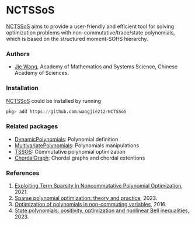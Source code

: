 # NCTSSoS

[NCTSSoS](https://github.com/wangjie212/NCTSSoS) aims to provide a user-friendly and efficient tool for solving optimization problems with non-commutative/trace/state polynomials, which is based on the structured moment-SOHS hierarchy.

### Authors

- [Jie Wang](https://wangjie212.github.io/jiewang), Academy of Mathematics and Systems Science, Chinese Academy of Sciences.

### Installation

[NCTSSoS](https://github.com/wangjie212/NCTSSoS) could be installed by running

```julia
pkg> add https://github.com/wangjie212/NCTSSoS
```

### Related packages

- [DynamicPolynomials](https://github.com/JuliaAlgebra/DynamicPolynomials.jl): Polynomial definition
- [MultivariatePolynomials](https://github.com/JuliaAlgebra/MultivariatePolynomials.jl): Polynomials manipulations
- [TSSOS](https://github.com/wangjie212/TSSOS): Commutative polynomial optimization
- [ChordalGraph](https://github.com/wangjie212/ChordalGraph): Chordal graphs and chordal extentions

### References

1. [Exploiting Term Sparsity in Noncommutative Polynomial Optimization](https://arxiv.org/abs/2010.06956), 2021.
2. [Sparse polynomial optimization: theory and practice](https://arxiv.org/abs/2208.11158), 2023.
3. [Optimization of polynomials in non-commuting variables](https://link.springer.com/content/pdf/10.1007/978-3-319-33338-0.pdf), 2016.
4. [State polynomials: positivity, optimization and nonlinear Bell inequalities](https://arxiv.org/abs/2301.12513), 2023.
